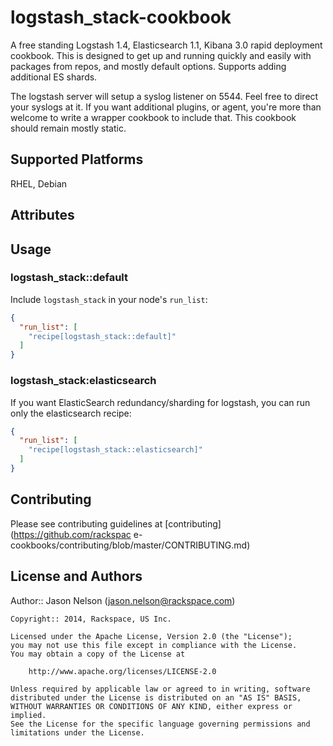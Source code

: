 # logstash_stack-cookbook

A free standing Logstash 1.4, Elasticsearch 1.1, Kibana 3.0 rapid deployment cookbook.  This is designed to get up and running quickly and easily with packages from repos, and mostly default options.  Supports adding additional ES shards.

The logstash server will setup a syslog listener on 5544.  Feel free to direct your syslogs at it.  If you want additional plugins, or agent, you're more than welcome to write a wrapper cookbook to include that.  This cookbook should remain mostly static.

## Supported Platforms

RHEL, Debian

## Attributes

## Usage

### logstash_stack::default

Include `logstash_stack` in your node's `run_list`:

```json
{
  "run_list": [
    "recipe[logstash_stack::default]"
  ]
}
```

### logstash_stack:elasticsearch

If you want ElasticSearch redundancy/sharding for logstash, you can run only the elasticsearch recipe:

```json
{
  "run_list": [
    "recipe[logstash_stack::elasticsearch]"
  ]
}
```

## Contributing

Please see contributing guidelines at [contributing](https://github.com/rackspac
e-cookbooks/contributing/blob/master/CONTRIBUTING.md)

## License and Authors

Author:: Jason Nelson (<jason.nelson@rackspace.com>)

```text
Copyright:: 2014, Rackspace, US Inc.

Licensed under the Apache License, Version 2.0 (the "License");
you may not use this file except in compliance with the License.
You may obtain a copy of the License at

    http://www.apache.org/licenses/LICENSE-2.0

Unless required by applicable law or agreed to in writing, software
distributed under the License is distributed on an "AS IS" BASIS,
WITHOUT WARRANTIES OR CONDITIONS OF ANY KIND, either express or implied.
See the License for the specific language governing permissions and
limitations under the License.
```